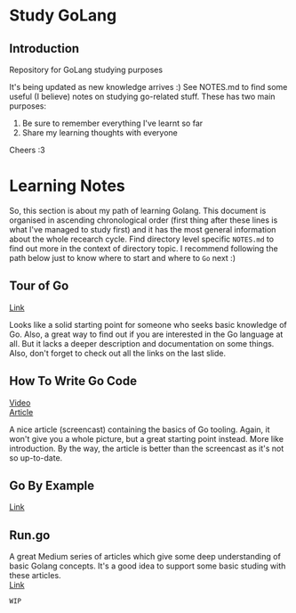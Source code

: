 # Study GoLang

## Introduction

Repository for GoLang studying purposes

It's being updated as new knowledge arrives :)
See NOTES.md to find some useful (I believe) notes on studying go-related stuff. These has two main purposes:

1. Be sure to remember everything I've learnt so far
2. Share my learning thoughts with everyone

Cheers :3

# Learning Notes

So, this section is about my path of learning Golang. This document is organised in ascending chronological order (first thing after these lines is what I've managed to study first) and it has the most general information about the whole recearch cycle. Find directory level specific `NOTES.md` to find out more in the context of directory topic. I recommend following the path below just to know where to start and where to `Go` next :)

## Tour of Go
[Link](https://tour.golang.org)

Looks like a solid starting point for someone who seeks basic knowledge of Go. Also, a great way to find out if you are interested in the Go language at all. But it lacks a deeper description and documentation on some things. Also, don't forget to check out all the links on the last slide.

## How To Write Go Code
[Video](https://www.youtube.com/watch?v=XCsL89YtqCs)  
[Article](https://golang.org/doc/code.html)

A nice article (screencast) containing the basics of Go tooling. Again, it won't give you a whole picture, but a great starting point instead. More like introduction. By the way, the article is better than the screencast as it's not so up-to-date.

## Go By Example
[Link](https://gobyexample.com/)

## Run.go
A great Medium series of articles which give some deep understanding of basic Golang concepts. It's a good idea to support some basic studing with these articles.  
[Link](https://medium.com/rungo)

`WIP`